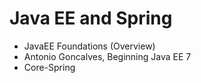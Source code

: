 # Java EE and Spring

<ul>
    <li>JavaEE Foundations (Overview)</li>
    <li>Antonio Goncalves, Beginning Java EE 7</li>
    <li>Core-Spring</li>

</ul>
